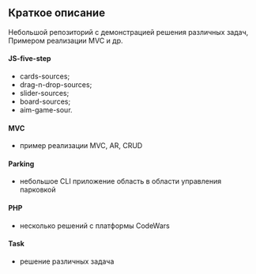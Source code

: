 ## Краткое описание

Небольшой репозиторий с демонстрацией решения различных задач, Примером реализации MVC и др.

#### JS-five-step

- cards-sources;
- drag-n-drop-sources;
- slider-sources;
- board-sources;
- aim-game-sour.

#### MVC
- пример реализации MVC, AR, CRUD

#### Parking
- небольшое CLI приложение область в области управления парковкой

#### PHP
- несколько решений с платформы CodeWars

#### Task
- решение различных задача
